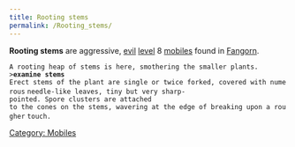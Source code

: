 ```yaml
---
title: Rooting stems
permalink: /Rooting_stems/
---
```


**Rooting stems** are aggressive, [evil](alignment "wikilink")
[level](level "wikilink") 8 [mobiles](mobile "wikilink") found in
[Fangorn](Fangorn "wikilink").

`A rooting heap of stems is here, smothering the smaller plants.`
`>`**`examine stems`**
`Erect stems of the plant are single or twice forked, covered with numerous`
`needle-like leaves, tiny but very sharp-pointed. Spore clusters are attached`
`to the cones on the stems, wavering at the edge of breaking upon a rougher`
`touch.`

[Category: Mobiles](Category:_Mobiles "wikilink")